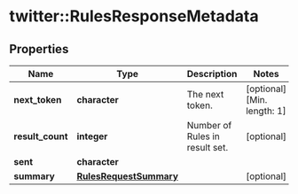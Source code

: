 # twitter::RulesResponseMetadata


## Properties
Name | Type | Description | Notes
------------ | ------------- | ------------- | -------------
**next_token** | **character** | The next token. | [optional] [Min. length: 1] 
**result_count** | **integer** | Number of Rules in result set. | [optional] 
**sent** | **character** |  | 
**summary** | [**RulesRequestSummary**](RulesRequestSummary.md) |  | [optional] 


